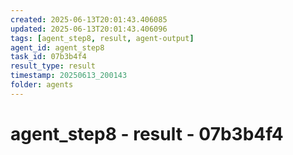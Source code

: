 ```yaml
---
created: 2025-06-13T20:01:43.406085
updated: 2025-06-13T20:01:43.406096
tags: [agent_step8, result, agent-output]
agent_id: agent_step8
task_id: 07b3b4f4
result_type: result
timestamp: 20250613_200143
folder: agents
---
```


# agent_step8 - result - 07b3b4f4

